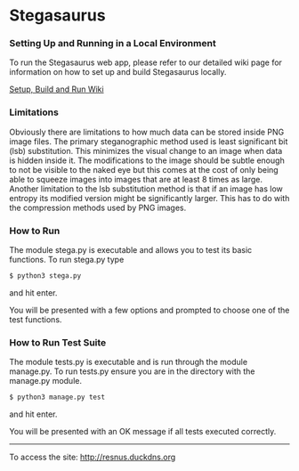 # Stegasaurus #

### Setting Up and Running in a Local Environment
To run the Stegasaurus web app, please refer to our detailed wiki page for information on how to set up and build Stegasaurus locally.

[Setup, Build and Run Wiki](https://github.com/dfish13/stegasaurus/wiki/Setting-Up-and-Running-in-a-Local-Environment#windows)


### Limitations

Obviously there are limitations to how much data can be stored inside PNG image files.
The primary steganographic method used is least significant bit (lsb) substitution.
This minimizes the visual change to an image when data is hidden inside it.
The modifications to the image should be subtle enough to not be visible to the naked eye
but this comes at the cost of only being able to squeeze images into images that are
at least 8 times as large.
Another limitation to the lsb substitution method is that if an image has low entropy
its modified version might be significantly larger.
This has to do with the compression methods used by PNG images.

### How to Run

The module stega.py is executable and allows you to test its basic functions.
To run stega.py type
```sh
$ python3 stega.py
```
and hit enter.

You will be presented with a few options and prompted to choose one of the test functions.

### How to Run Test Suite

The module tests.py is executable and is run through the module manage.py.
To run tests.py ensure you are in the directory with the manage.py module.
```sh
$ python3 manage.py test
```

and hit enter.

You will be presented with an OK message if all tests executed correctly.

***

To access the site: http://resnus.duckdns.org
